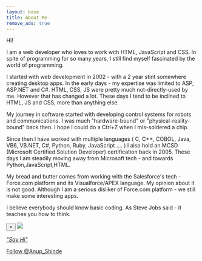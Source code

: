 ```yaml
---
layout: base
title: About Me
remove_ads: true
---
```

Hi!

I am a web developer who loves to work with HTML, JavaScript and CSS. In spite of programming for so many years, I still find myself fascinated by the world of programming.


I started with web development in 2002 - with a 2 year stint somewhere creating desktop apps. In the early days - my expertise was limited to ASP, ASP.NET and C#. HTML, CSS, JS were pretty much not-directly-used by me. However that has changed a lot. These days I tend to be inclined to HTML, JS and CSS, more than anything else.


My journey in software started with developing control systems for robots and communications. I was much "hardware-bound" or "physical-reality-bound" back then. I hope I could do a Ctrl+Z when I mis-soldered a chip.


Since then I have worked with multiple languages ( C, C++, COBOL, Java, VB6, VB.NET, C#, Python, Ruby, JavaScript .... )
I also hold an MCSD (Microsoft Certified Solution Developer) certification back in 2005. These days I am steadily moving away from Microsoft tech - and towards Python,JavaScript,HTML. 

My bread and butter comes from working with the Salesforce's tech - Force.com platform and its Visualforce/APEX language. My opinion about it is not good. Although I am a serious disliker of Force.com platform - we still make some interesting apps. 



I believe everybody should know basic coding. As Steve Jobs said - it teaches you how to think.


  <div class="modal fade" id="sayhi" tabindex="-1" role="dialog" aria-labelledby="myModalLabel" aria-hidden="true">
    <div class="modal-dialog">
      <div class="modal-content">
        <div class="modal-body">
			<button type="button" class="close" data-dismiss="modal" aria-hidden="true">&times;</button>
			<img src="/static/images/sayhi.png" />
			<div style="text-align: right;">
				<a href="https://twitter.com/Anup_Shinde" target="_blank_twitter"><i class="icon-twitter icon-2x"></i></a>
				<a href="https://github.com/anupshinde" target="_blank_github"><i class="icon-github icon-2x"></i></a>
				<a href="https://www.gittip.com/anupshinde/" target="_blank_gittip"><i class="icon-gittip icon-2x"></i></a>
			</div>
        </div>
      </div>
    </div>
  </div>
  
  
<a data-toggle="modal" href="#sayhi">*"Say Hi"* <i class="icon-envelope-alt"></i></a> 

<a href="https://twitter.com/Anup_Shinde" class="twitter-follow-button" data-show-count="false">Follow @Anup_Shinde</a>
<script>!function(d,s,id){var js,fjs=d.getElementsByTagName(s)[0],p=/^http:/.test(d.location)?'http':'https';if(!d.getElementById(id)){js=d.createElement(s);js.id=id;js.src=p+'://platform.twitter.com/widgets.js';fjs.parentNode.insertBefore(js,fjs);}}(document, 'script', 'twitter-wjs');</script>

